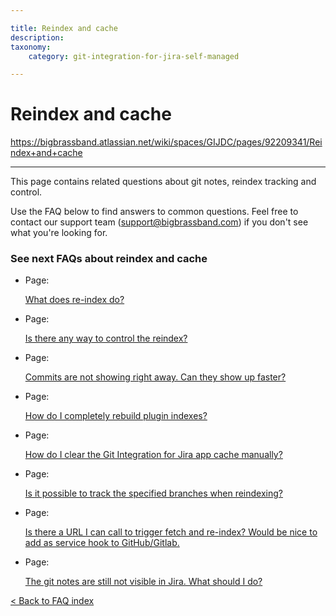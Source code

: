 ```yaml
---

title: Reindex and cache
description:
taxonomy:
    category: git-integration-for-jira-self-managed

---
```


# Reindex and cache

<https://bigbrassband.atlassian.net/wiki/spaces/GIJDC/pages/92209341/Reindex+and+cache>

* * *

This page contains related questions about git notes, reindex tracking and control.

Use the FAQ below to find answers to common questions. Feel free to contact our support team ([support@bigbrassband.com](mailto:support@bigbrassband.com?subject=Reindex%20issues%20-)) if you don't see what you're looking for.

### See next FAQs about reindex and cache

*   Page:
    
    [What does re-index do?](/wiki/spaces/GIJDC/pages/2054291457)
    
*   Page:
    
    [Is there any way to control the reindex?](/wiki/spaces/GIJDC/pages/2053275662)
    
*   Page:
    
    [Commits are not showing right away. Can they show up faster?](/wiki/spaces/GIJDC/pages/2053570566)
    
*   Page:
    
    [How do I completely rebuild plugin indexes?](/wiki/spaces/GIJDC/pages/2053734434)
    
*   Page:
    
    [How do I clear the Git Integration for Jira app cache manually?](/wiki/spaces/GIJDC/pages/2053406737)
    
*   Page:
    
    [Is it possible to track the specified branches when reindexing?](/wiki/spaces/GIJDC/pages/2053406744)
    
*   Page:
    
    [Is there a URL I can call to trigger fetch and re-index? Would be nice to add as service hook to GitHub/Gitlab.](/wiki/spaces/GIJDC/pages/2053832750)
    
*   Page:
    
    [The git notes are still not visible in Jira. What should I do?](/wiki/spaces/GIJDC/pages/2054225956)
    

[< Back to FAQ index](/wiki/spaces/GIJDC/pages/92176390/Frequently+Asked+Questions)